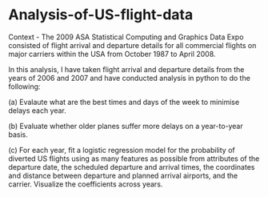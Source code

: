 # Analysis-of-US-flight-data
Context - The 2009 ASA Statistical Computing and Graphics Data Expo consisted of flight arrival and departure details for all commercial flights on major carriers within the USA from October 1987 to April 2008.

In this analysis, I have taken flight arrival and departure details from the years of 2006 and 2007 and have conducted analysis in python to do the following:

(a) Evalaute what are the best times and days of the week to minimise delays each year.

(b) Evaluate whether older planes suffer more delays on a year-to-year basis.

(c) For each year, fit a logistic regression model for the probability of diverted US flights using as many features as possible from attributes of the departure date, the scheduled departure and arrival times, the coordinates and distance between departure and planned arrival airports, and the carrier. Visualize the coefficients across years.

